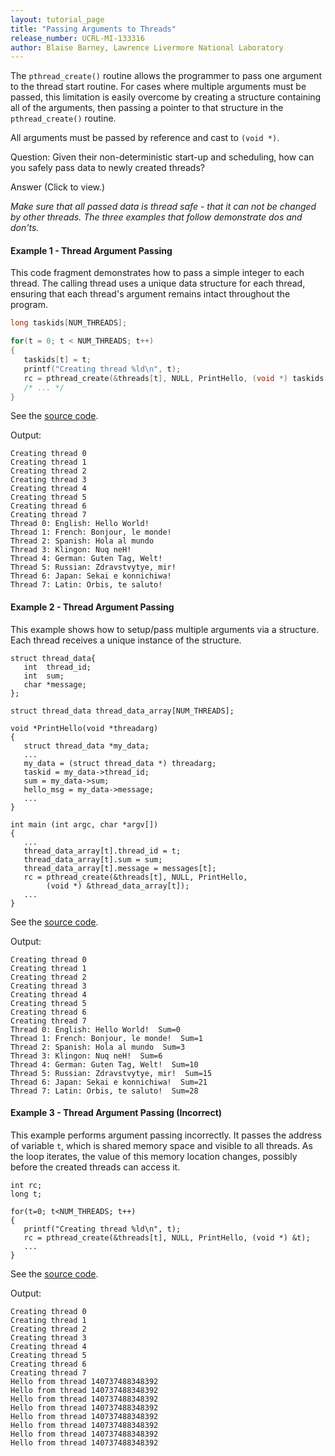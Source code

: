 ```yaml
---
layout: tutorial_page
title: "Passing Arguments to Threads"
release_number: UCRL-MI-133316
author: Blaise Barney, Lawrence Livermore National Laboratory
---
```


The `pthread_create()` routine allows the programmer to pass one argument to the thread start routine. For cases where multiple arguments must be passed, this limitation is easily overcome by creating a structure containing all of the arguments, then passing a pointer to that structure in the `pthread_create()` routine.

All arguments must be passed by reference and cast to `(void *)`.

Question: Given their non-deterministic start-up and scheduling, how can you safely pass data to newly created threads? 

<detail>
  <summary>Answer (Click to view.)</summary>

  *Make sure that all passed data is thread safe - that it can not be changed by other threads.  The three examples that follow demonstrate dos and don'ts.*

</detail>

####  Example 1 - Thread Argument Passing

This code fragment demonstrates how to pass a simple integer to each thread. The calling thread uses a unique data structure for each thread, ensuring that each thread's argument remains intact throughout the program.

```C
long taskids[NUM_THREADS];

for(t = 0; t < NUM_THREADS; t++)
{
   taskids[t] = t;
   printf("Creating thread %ld\n", t);
   rc = pthread_create(&threads[t], NULL, PrintHello, (void *) taskids[t]);
   /* ... */
}
```
See the [source code](example_code/hello_arg1.c).

Output:

```raw
Creating thread 0
Creating thread 1
Creating thread 2
Creating thread 3
Creating thread 4
Creating thread 5
Creating thread 6
Creating thread 7
Thread 0: English: Hello World!
Thread 1: French: Bonjour, le monde!
Thread 2: Spanish: Hola al mundo
Thread 3: Klingon: Nuq neH!
Thread 4: German: Guten Tag, Welt!
Thread 5: Russian: Zdravstvytye, mir!
Thread 6: Japan: Sekai e konnichiwa!
Thread 7: Latin: Orbis, te saluto!
```

####  Example 2 - Thread Argument Passing

This example shows how to setup/pass multiple arguments via a structure. Each thread receives a unique instance of the structure.

```
struct thread_data{
   int  thread_id;
   int  sum;
   char *message;
};

struct thread_data thread_data_array[NUM_THREADS];

void *PrintHello(void *threadarg)
{
   struct thread_data *my_data;
   ...
   my_data = (struct thread_data *) threadarg;
   taskid = my_data->thread_id;
   sum = my_data->sum;
   hello_msg = my_data->message;
   ...
}

int main (int argc, char *argv[])
{
   ...
   thread_data_array[t].thread_id = t;
   thread_data_array[t].sum = sum;
   thread_data_array[t].message = messages[t];
   rc = pthread_create(&threads[t], NULL, PrintHello,
        (void *) &thread_data_array[t]);
   ...
}
```

See the [source code](example_code/hello_arg2.c).

Output:

```
Creating thread 0
Creating thread 1
Creating thread 2
Creating thread 3
Creating thread 4
Creating thread 5
Creating thread 6
Creating thread 7
Thread 0: English: Hello World!  Sum=0
Thread 1: French: Bonjour, le monde!  Sum=1
Thread 2: Spanish: Hola al mundo  Sum=3
Thread 3: Klingon: Nuq neH!  Sum=6
Thread 4: German: Guten Tag, Welt!  Sum=10
Thread 5: Russian: Zdravstvytye, mir!  Sum=15
Thread 6: Japan: Sekai e konnichiwa!  Sum=21
Thread 7: Latin: Orbis, te saluto!  Sum=28
```

#### Example 3 - Thread Argument Passing (Incorrect)

This example performs argument passing incorrectly. It passes the address of variable `t`, which is shared memory space and visible to all threads. As the loop iterates, the value of this memory location changes, possibly before the created threads can access it.

```
int rc;
long t;

for(t=0; t<NUM_THREADS; t++)
{
   printf("Creating thread %ld\n", t);
   rc = pthread_create(&threads[t], NULL, PrintHello, (void *) &t);
   ...
}
```

See the [source code](example_code/hello_arg3.c).

Output:

```
Creating thread 0
Creating thread 1
Creating thread 2
Creating thread 3
Creating thread 4
Creating thread 5
Creating thread 6
Creating thread 7
Hello from thread 140737488348392
Hello from thread 140737488348392
Hello from thread 140737488348392
Hello from thread 140737488348392
Hello from thread 140737488348392
Hello from thread 140737488348392
Hello from thread 140737488348392
Hello from thread 140737488348392
```
